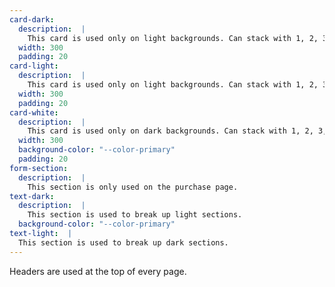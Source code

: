 ```yaml
---
card-dark:
  description:  |
    This card is used only on light backgrounds. Can stack with 1, 2, 3, 4 or 6 cards.
  width: 300
  padding: 20
card-light:
  description:  |
    This card is used only on light backgrounds. Can stack with 1, 2, 3, 4 or 6 cards.
  width: 300
  padding: 20
card-white:
  description:  |
    This card is used only on dark backgrounds. Can stack with 1, 2, 3, 4 or 6 cards.
  width: 300
  background-color: "--color-primary"
  padding: 20
form-section:
  description:  |
    This section is only used on the purchase page.
text-dark:
  description:  |
    This section is used to break up light sections.
  background-color: "--color-primary"
text-light:  |
  This section is used to break up dark sections.
---
```


Headers are used at the top of every page.

